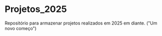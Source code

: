 # Projetos_2025
Repositório para armazenar projetos realizados em 2025 em diante. ("Um novo começo")
